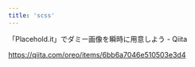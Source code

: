 ```yaml
---
title: 'scss'
---
```


「Placehold.it」でダミー画像を瞬時に用意しよう - Qiita

https://qiita.com/oreo/items/6bb6a7046e510503e3d4
